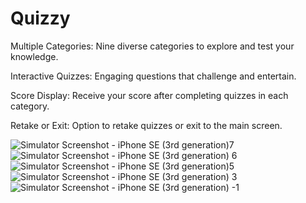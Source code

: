 # Quizzy
Multiple Categories: Nine diverse categories to explore and test your knowledge.

Interactive Quizzes: Engaging questions that challenge and entertain.

Score Display: Receive your score after completing quizzes in each category.

Retake or Exit: Option to retake quizzes or exit to the main screen.

![Simulator Screenshot - iPhone SE (3rd generation)7](https://github.com/PhyoWaiAung2894/Quizzy/assets/44761679/3a0a9c95-c781-414b-8a55-f1017a5449b7)
![Simulator Screenshot - iPhone SE (3rd generation) 6](https://github.com/PhyoWaiAung2894/Quizzy/assets/44761679/ff21af4f-aff7-413b-8499-950908bab7ee)
![Simulator Screenshot - iPhone SE (3rd generation)5](https://github.com/PhyoWaiAung2894/Quizzy/assets/44761679/1df93544-d867-4ea1-aa30-b8664d31bea0)
![Simulator Screenshot - iPhone SE (3rd generation) 3](https://github.com/PhyoWaiAung2894/Quizzy/assets/44761679/642b3bf9-2fb8-4da8-9fd0-3e734db0c3e5)
![Simulator Screenshot - iPhone SE (3rd generation) -1](https://github.com/PhyoWaiAung2894/Quizzy/assets/44761679/ba4550f5-62b2-4d7f-b827-e5c0145398d0)

